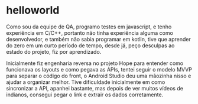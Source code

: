 # helloworld

Como sou da equipe de QA, programo testes em javascript, e tenho experiência em C/C++, portanto não tinha experiência alguma como desenvolvedor, e também não sabia programar em kotlin, tive que aprender do zero em um curto período de tempo, desde já, peço desculpas ao estado do projeto, fiz por aprendizado.

Inicialmente fiz engenharia reversa no projeto Hope para entender como funcionava os layouts e como pegava as APIs, tentei seguir o modelo MVVP para separar o código do front, o Android Studio deu uma mãozinha nisso e ajudar a organizar melhor. Tive dificuldade inicialmente em como sincronizar a API, apanhei bastante, mas depois de ver muitos vídeos de indianos, consegui pegar o link e extrair os dados corretamente.
